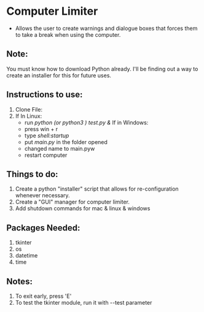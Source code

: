 # Computer Limiter
- Allows the user to create warnings and dialogue boxes that forces them to take a break when using the computer. 

## Note:
You must know how to download Python already. I'll be finding out a way to create an installer for this for future uses.
## Instructions to use:
1. Clone File:
2. If In Linux:
    * run *python (or python3 ) test.py &*
    If in Windows:
    - press win + r
    - type *shell:startup*
    - put *main.py* in the folder opened
    - changed name to main.pyw
    - restart computer
## Things to do:
1. Create a python "installer" script that allows for re-configuration whenever necessary.
2. Create a "GUI" manager for computer limiter.
3. Add shutdown commands for mac & linux & windows

## Packages Needed:
1. tkinter
2. os
3. datetime
4. time

## Notes:
1. To exit early, press 'E'
2. To test the tkinter module, run it with --test parameter